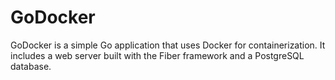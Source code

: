 # GoDocker

GoDocker is a simple Go application that uses Docker for containerization. It includes a web server built with the Fiber framework and a PostgreSQL database.
